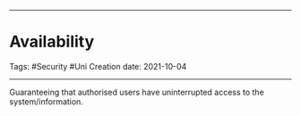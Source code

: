 
-----------------------------------------------
# Availability 
Tags:  #Security #Uni
Creation date: 2021-10-04

-----------------------------------------------

Guaranteeing that authorised users have uninterrupted access to the system/information.